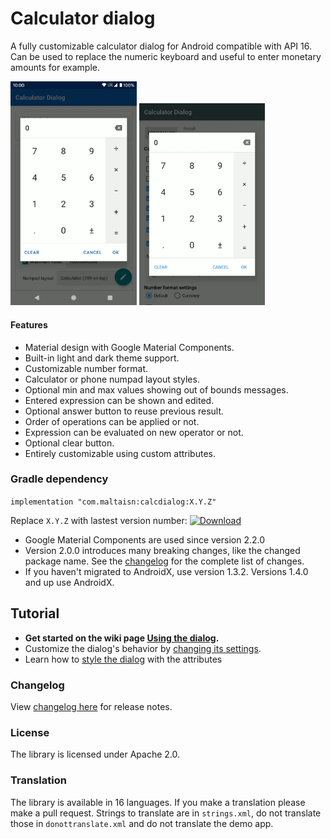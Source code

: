 # Calculator dialog

A fully customizable calculator dialog for Android compatible with API 16.
Can be used to replace the numeric keyboard and useful to enter monetary amounts for example.

<img src="screenshots/demo1.gif" alt="Demo 1" width="40%"/> <img src="screenshots/demo2.gif" alt="Demo 2" width="40%"/>

#### Features
- Material design with Google Material Components.
- Built-in light and dark theme support.
- Customizable number format.
- Calculator or phone numpad layout styles.
- Optional min and max values showing out of bounds messages.
- Entered expression can be shown and edited.
- Optional answer button to reuse previous result.
- Order of operations can be applied or not.
- Expression can be evaluated on new operator or not.
- Optional clear button.
- Entirely customizable using custom attributes.

### Gradle dependency
`implementation "com.maltaisn:calcdialog:X.Y.Z"`

Replace `X.Y.Z` with lastest version number: [![Download][download-badge]][download-link]

- Google Material Components are used since version 2.2.0
- Version 2.0.0 introduces many breaking changes, like the changed package name.
    See the [changelog](/CHANGELOG.md) for the complete list of changes.
- If you haven't migrated to AndroidX, use version 1.3.2. Versions 1.4.0 and up use AndroidX.

## Tutorial
- **Get started on the wiki page [Using the dialog][wiki-start].**
- Customize the dialog's behavior by [changing its settings][wiki-settings].
- Learn how to [style the dialog][wiki-styling] with the attributes

### Changelog
View [changelog here][changelog] for release notes.

### License
The library is licensed under Apache 2.0.

### Translation
The library is available in 16 languages. If you make a translation please make a pull request.
Strings to translate are in `strings.xml`, do not translate those in `donottranslate.xml` and
do not translate the demo app.


[download-badge]: https://api.bintray.com/packages/maltaisn/calc-dialog/calc-dialog/images/download.svg
[download-link]: https://bintray.com/maltaisn/calc-dialog/calc-dialog/_latestVersion

[wiki-start]: https://github.com/maltaisn/calcdialoglib/wiki/Using-the-dialog
[wiki-settings]: https://github.com/maltaisn/calcdialoglib/wiki/Calculator-settings
[wiki-styling]: https://github.com/maltaisn/calcdialoglib/wiki/Styling-the-calculator

[changelog]: CHANGELOG.md

